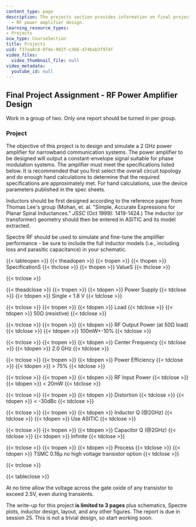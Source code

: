 ```yaml
---
content_type: page
description: The projects section provides information on final project assignment
  - RF power amplifier design.
learning_resource_types:
- Projects
ocw_type: CourseSection
title: Projects
uid: f37aa8c0-8f4e-902f-c366-474bab3f974f
video_files:
  video_thumbnail_file: null
video_metadata:
  youtube_id: null
---
```


Final Project Assignment - RF Power Amplifier Design
----------------------------------------------------

Work in a group of two. Only one report should be turned in per group.

### Project

The objective of this project is to design and simulate a 2 GHz power amplifier for narrowband communication systems. The power amplifier to be designed will output a constant-envelope signal suitable for phase modulation systems. The amplifier must meet the specifications listed below. It is recommended that you first select the overall circuit topology and do enough hand calculations to determine that the required specifications are approximately met. For hand calculations, use the device parameters published in the spec sheets.

Inductors should be first designed according to the reference paper from Thomas Lee's group (Mohan, et. al. "Simple, Accurate Expressions for Planar Spiral Inductances." _JSSC_ (Oct 1999): 1419-1424.) The inductor (or transformer) geometry should then be entered in ASITIC and its model extracted.

Spectre RF should be used to simulate and fine-tune the amplifier performance - be sure to include the full inductor models (i.e., including loss and parasitic capacitance) in your schematic.

{{< tableopen >}}
{{< theadopen >}}
{{< tropen >}}
{{< thopen >}}
SpecificationS
{{< thclose >}}
{{< thopen >}}
ValueS
{{< thclose >}}

{{< trclose >}}

{{< theadclose >}}
{{< tropen >}}
{{< tdopen >}}
Power Supply
{{< tdclose >}}
{{< tdopen >}}
Single \< 1.8 V
{{< tdclose >}}

{{< trclose >}}
{{< tropen >}}
{{< tdopen >}}
Load
{{< tdclose >}}
{{< tdopen >}}
50Ω (resistive)
{{< tdclose >}}

{{< trclose >}}
{{< tropen >}}
{{< tdopen >}}
RF Output Power (at 50Ω load)
{{< tdclose >}}
{{< tdopen >}}
100mW+-10%
{{< tdclose >}}

{{< trclose >}}
{{< tropen >}}
{{< tdopen >}}
Center Frequency
{{< tdclose >}}
{{< tdopen >}}
2.0 GHz
{{< tdclose >}}

{{< trclose >}}
{{< tropen >}}
{{< tdopen >}}
Power Efficiency
{{< tdclose >}}
{{< tdopen >}}
\> 75%
{{< tdclose >}}

{{< trclose >}}
{{< tropen >}}
{{< tdopen >}}
RF Input Power
{{< tdclose >}}
{{< tdopen >}}
\< 20mW
{{< tdclose >}}

{{< trclose >}}
{{< tropen >}}
{{< tdopen >}}
Distortion
{{< tdclose >}}
{{< tdopen >}}
\< -30dBc
{{< tdclose >}}

{{< trclose >}}
{{< tropen >}}
{{< tdopen >}}
Inductor Q (@2GHz)
{{< tdclose >}}
{{< tdopen >}}
Use ASITIC
{{< tdclose >}}

{{< trclose >}}
{{< tropen >}}
{{< tdopen >}}
Capacitor Q (@2GHz)
{{< tdclose >}}
{{< tdopen >}}
Infinite
{{< tdclose >}}

{{< trclose >}}
{{< tropen >}}
{{< tdopen >}}
Process
{{< tdclose >}}
{{< tdopen >}}
TSMC 0.18µ no high voltage transistor option
{{< tdclose >}}

{{< trclose >}}

{{< tableclose >}}

  

At no time allow the voltage across the gate oxide of any transistor to exceed 2.5V, even during transients.

The write-up for this project **is limited to 3 pages** plus schematics, Spectre plots, inductor design, layout, and any other figures. The report is due in session 25. This is not a trivial design, so start working soon.